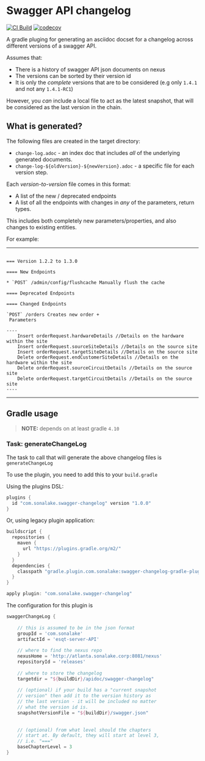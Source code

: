 # Swagger API changelog

[![CI Build](https://github.com/sonalake/swagger-changelog-gradle-plugin/workflows/CI%20Build/badge.svg)](https://github.com/sonalake/swagger-changelog-gradle-plugin)
[![codecov](https://codecov.io/gh/sonalake/swagger-changelog-gradle-plugin/branch/master/graph/badge.svg)](https://codecov.io/gh/sonalake/swagger-changelog-gradle-plugin)

A gradle pluging for generating an asciidoc docset for a
changelog across different versions of a swagger API.

Assumes that:

- There is a history of swagger API json documents on nexus
- The versions can be sorted by their version id
- It is only the *complete* versions that are to be considered (e.g only `1.4.1` and not any `1.4.1-RC1`)

However, you _can_ include a local file to act as the latest snapshot, that will 
be considered as the last version in the chain.


## What is generated?

The following files are created in the target directory:

 - `change-log.adoc` - an index doc that includes _all_ of the underlying generated documents.
 - `change-log-${oldVersion}-${newVersion}.adoc` - a specific file for each version step.
 
 Each _version-to-version_ file comes in this format:
 
 - A list of the new / deprecated endpoints
 - A list of all the endpoints with changes in _any_ of the parameters, return types. 
 
This includes both completely new parameters/properties, and also changes to existing entities.
 
For example:  

---

```asciidoc
 
=== Version 1.2.2 to 1.3.0

==== New Endpoints

* `POST` /admin/config/flushcache Manually flush the cache

==== Deprecated Endpoints

==== Changed Endpoints

`POST` /orders Creates new order +
 Parameters

----
    Insert orderRequest.hardwareDetails //Details on the hardware within the site
    Insert orderRequest.sourceSiteDetails //Details on the source site
    Insert orderRequest.targetSiteDetails //Details on the source site
    Delete orderRequest.endCustomerSiteDetails //Details on the hardware within the site
    Delete orderRequest.sourceCircuitDetails //Details on the source site
    Delete orderRequest.targetCircuitDetails //Details on the source site
----

```
---

## Gradle usage

> **NOTE:** depends on at least gradle `4.10`

### Task: generateChangeLog

The task to call that will generate the above changelog files is `generateChangeLog`


To use the plugin, you need to add this to your `build.gradle`

Using the plugins DSL:
```groovy
plugins {
  id "com.sonalake.swagger-changelog" version "1.0.0"
}
```

Or, using legacy plugin application:
```groovy
buildscript {
  repositories {
    maven {
      url "https://plugins.gradle.org/m2/"
    }
  }
  dependencies {
    classpath "gradle.plugin.com.sonalake:swagger-changelog-gradle-plugin:1.0.0"
  }
}

apply plugin: "com.sonalake.swagger-changelog"
```


The configuration for this plugin is
```groovy
swaggerChangeLog {
   
    // this is assumed to be in the json format
    groupId = 'com.sonalake'
    artifactId = 'esqt-server-API'
    
    // where to find the nexus repo
    nexusHome = 'http://atlanta.sonalake.corp:8081/nexus'
    repositoryId = 'releases'
    
    // where to store the changelog
    targetdir = "${buildDir}/apidoc/swagger-changelog"
    
    // (optional) if your build has a "current snapshot 
    // version" then add it to the version history as 
    // the last version - it will be included no matter
    // what the version id is.
    snapshotVersionFile = "${buildDir}/swagger.json"
    
    
    // (optional) from what level should the chapters 
    // start at. By default, they will start at level 3, 
    // i.e. "==="
    baseChapterLevel = 3    
}

```
